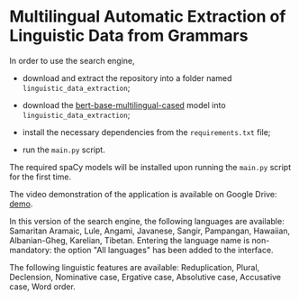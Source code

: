 # Multilingual Automatic Extraction of Linguistic Data from Grammars

In order to use the search engine, 

- download and extract the repository into a folder named <code>linguistic_data_extraction</code>;

- download the [bert-base-multilingual-cased](https://huggingface.co/bert-base-multilingual-cased) model into <code>linguistic_data_extraction</code>;

- install the necessary dependencies from the <code>requirements.txt</code> file;

- run the <code>main.py</code> script.

The required spaCy models will be installed upon running the <code>main.py</code> script for the first time.

The video demonstration of the application is available on Google Drive: [demo](https://drive.google.com/file/d/1nksy9LfeI4GjBPFg8q9ESJ9_7MJCd9Jw/view?usp=sharing).

In this version of the search engine, the following languages are available: Samaritan Aramaic, Lule, Angami, Javanese, Sangir, Pampangan, Hawaiian, Albanian-Gheg, Karelian, Tibetan. Entering the language name is non-mandatory: the option "All languages" has been added to the interface.

The following linguistic features are available: Reduplication, Plural, Declension, Nominative case, Ergative case, Absolutive case, Accusative case, Word order.
